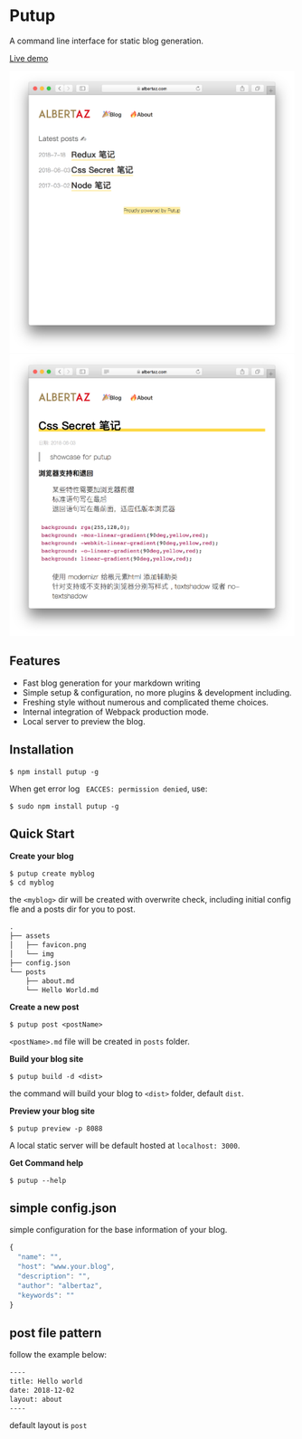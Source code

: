 # Putup

A command line interface for static blog generation.

[Live demo](https://albertaz.com/blog/)

![Alt text](./demo/d1.png)
![Alt text](./demo/d2.png)

## Features

* Fast blog generation for your markdown writing
* Simple setup & configuration, no more plugins & development including.
* Freshing style without numerous and complicated theme choices.
* Internal integration of Webpack production mode.
* Local server to preview the blog.

## Installation
```
$ npm install putup -g
```

When get error log ` EACCES: permission denied`, use:
```
$ sudo npm install putup -g
```

## Quick Start

**Create your blog**

```
$ putup create myblog
$ cd myblog
```
the `<myblog>` dir will be created with overwrite check, including initial config fle and a posts dir for you to post.

```
.
├── assets
│   ├── favicon.png
│   └── img
├── config.json
└── posts
    ├── about.md
    └── Hello World.md

```

**Create a new post**

```
$ putup post <postName>

```
 `<postName>.md` file will be created in `posts` folder.

**Build your blog site**

```
$ putup build -d <dist>
```

the command will build your blog to `<dist>` folder, default `dist`.


**Preview your blog site**

```
$ putup preview -p 8088
```

A local static server will be default hosted at `localhost: 3000`.


**Get Command help**

```
$ putup --help
```


## simple config.json

simple configuration for the base information of your blog.

```js
{
  "name": "",
  "host": "www.your.blog",
  "description": "",
  "author": "albertaz",
  "keywords": ""
}

```

## post file pattern

follow the example below:

```
----
title: Hello world
date: 2018-12-02
layout: about
----

```

default layout is `post`


